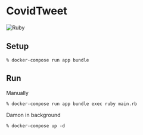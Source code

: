 # CovidTweet

![Ruby](https://github.com/matsubo/covid19-daily-tweet/workflows/Ruby/badge.svg)

## Setup

```
% docker-compose run app bundle
```

## Run

Manually
```
% docker-compose run app bundle exec ruby main.rb
```

Damon in background
```
% docker-compose up -d 
```



